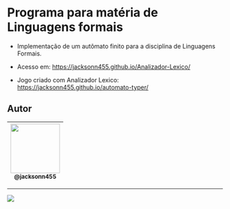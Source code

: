 Programa para matéria de Linguagens formais
===============================================

- Implementação de um autômato finito para a disciplina de Linguagens Formais.

- Acesso em: https://jacksonn455.github.io/Analizador-Lexico/
- Jogo criado com Analizador Lexico: https://jacksonn455.github.io/automato-typer/

## Autor

 | [<img src="https://avatars1.githubusercontent.com/u/46221221?s=460&u=0d161e390cdad66e925f3d52cece6c3e65a23eb2&v=4" width=115><br><sub>@jacksonn455</sub>](https://github.com/jacksonn455) |
  | :---: |

--------------------
 ![](https://github.com/jacksonn455/Analizador-Lexico/blob/master/programa2.png)
